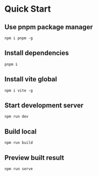 # Quick Start

## Use pnpm package manager

```shell
npm i pnpm -g
```

## Install dependencies

```shell
pnpm i
```

## Install vite global

```shell
npm i vite -g
```

## Start development server

```shell
npm run dev
```

## Build local

```shell
npm run build
```

## Preview built result

```shell
npm run serve
```
